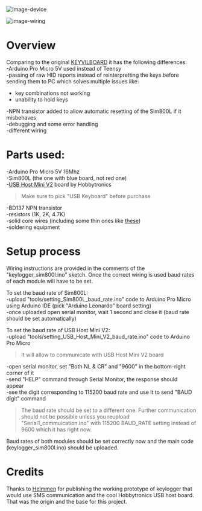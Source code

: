 ![image-device](https://i.imgur.com/B8xKmBY.png)

![image-wiring](https://i.imgur.com/Zm0vHTz.png)

# Overview  
Comparing to the original [KEYVILBOARD](https://github.com/helmmen/KEYVILBOARD) it has the following differences:  
-Arduino Pro Micro 5V used instead of Teensy  
-passing of raw HID reports instead of reinterpretting the keys before sending them to PC which solves multiple issues like:  
- key combinations not working  
- unability to hold keys  

-NPN transistor added to allow automatic resetting of the Sim800L if it misbehaves  
-debugging and some error handling  
-different wiring  
 
# Parts used:  
-Arduino Pro Micro 5V 16Mhz  
-Sim800L (the one with blue board, not red one)  
-[USB Host Mini V2](http://www.hobbytronics.co.uk/usb-host-mini) board by Hobbytronics  
> Make sure to pick "USB Keyboard" before purchase  

-BD137 NPN transistor  
-resistors (1K, 2K, 4.7K)  
-solid core wires (including some thin ones like [these](https://www.ebay.co.uk/itm/30AWG-Insulated-Silver-Plated-Single-Core-Copper-PCB-0-25mm-Kynar-Wrapping-Wire/263504549866))  
-soldering equipment  

# Setup process  
Wiring instructions are provided in the comments of the "keylogger_sim800l.ino" sketch.
Once the correct wiring is used baud rates of each module will have to be set.  
 
To set the baud rate of Sim800L:  
-upload "tools/setting_Sim800L_baud_rate.ino" code to Arduino Pro Micro using Arduino IDE (pick "Arduino Leonardo" board setting)  
-once uploaded open serial monitor, wait 1 second and close it (baud rate should be set automatically)  

To set the baud rate of USB Host Mini V2:  
-upload "tools/setting_USB_Host_Mini_V2_baud_rate.ino" code to Arduino Pro Micro  
> It will allow to communicate with USB Host Mini V2 board  

-open serial monitor, set "Both NL & CR" and "9600" in the bottom-right corner of it  
-send "HELP" command through Serial Monitor, the response should appear  
-see the digit corresponding to 115200 baud rate and use it to send "BAUD digit" command  
> The baud rate should be set to a different one. Further communication should not be possible unless you reupload "Serial1_commuication.ino" with 115200 BAUD_RATE setting instead of 9600 which it has right now.  

Baud rates of both modules should be set correctly now and the main code (keylogger_sim800l.ino) should be uploaded.


# Credits  
Thanks to [Helmmen](https://github.com/helmmen/KEYVILBOARD) for publishing the working prototype of keylogger that would use SMS communication and the cool Hobbytronics USB host board. That was the origin and the base for this project.  
